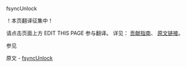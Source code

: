  fsyncUnlock

 ！本页翻译征集中！

请点击页面上方 EDIT THIS PAGE 参与翻译。
详见：
[贡献指南]( https://github.com/whaleal/MongoDB-Manual-zh/blob/master/CONTRIBUTING.md )、
[原文链接](  https://docs.mongodb.com/manual/reference/command/fsyncUnlock/  )。

 参见

原文 - [fsyncUnlock]( https://docs.mongodb.com/manual/reference/command/fsyncUnlock/ )

